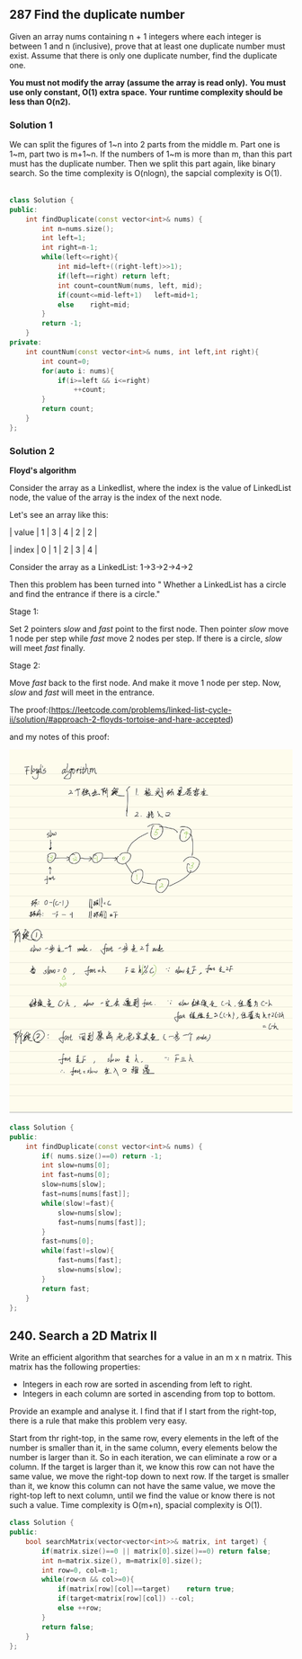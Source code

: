 ## 287 Find the duplicate number

Given an array nums containing n + 1 integers where each integer is between 1 and n (inclusive), prove that at least one duplicate number must exist. Assume that there is only one duplicate number, find the duplicate one.

**You must not modify the array (assume the array is read only).**
**You must use only constant, O(1) extra space.**
**Your runtime complexity should be less than O(n2).**

### Solution 1

We can split the figures of 1\~n into 2 parts from the middle m. Part one is 1\~m, part two is m+1\~n. If the numbers of 1\~m is more than m, than this part must has the duplicate number. Then we split this part again, like binary search. So the time complexity is O(nlogn), the sapcial complexity is O(1).

```cpp

class Solution {
public:
	int findDuplicate(const vector<int>& nums) {
		int n=nums.size();
		int left=1;
		int right=n-1;
		while(left<=right){
			int mid=left+((right-left)>>1);
			if(left==right) return left;
			int count=countNum(nums, left, mid);
			if(count<=mid-left+1)   left=mid+1;
			else    right=mid;  
		}
		return -1;
	}
private:
	int countNum(const vector<int>& nums, int left,int right){
		int count=0;
		for(auto i: nums){
			if(i>=left && i<=right)
				++count;
		}
		return count;
	}
};
```
### Solution 2

**Floyd's algorithm**

Consider the array as a Linkedlist, where the index is the value of LinkedList node, the value of the array is the index of the next node.

Let's see an array like this:

| value | 1 | 3 | 4 | 2 | 2 |

| index | 0 | 1 | 2 | 3 | 4 |

Consider the array as a LinkedList: 1->3->2->4->2

Then this problem has been turned into " Whether a LinkedList has a circle and find the entrance if there is a circle." 

Stage 1:

Set 2 pointers *slow* and *fast* point to the first node. Then pointer *slow* move 1 node per step while *fast* move 2 nodes per step. If there is a circle, *slow* will meet *fast* finally.

Stage 2:

Move *fast* back to the first node. And make it move 1 node per step. Now, *slow* and *fast* will meet in the entrance.

The proof:(https://leetcode.com/problems/linked-list-cycle-ii/solution/#approach-2-floyds-tortoise-and-hare-accepted)

and my notes of this proof:

![](IMG_6892FF5D41DA-1.jpeg)

```cpp
class Solution {
public:
    int findDuplicate(const vector<int>& nums) {
        if( nums.size()==0) return -1;
        int slow=nums[0];
        int fast=nums[0];
        slow=nums[slow];
        fast=nums[nums[fast]];
        while(slow!=fast){
            slow=nums[slow];
            fast=nums[nums[fast]];
        }
        fast=nums[0];
        while(fast!=slow){
            fast=nums[fast];
            slow=nums[slow];
        }
        return fast;
    }
};
```

## 240. Search a 2D Matrix II

Write an efficient algorithm that searches for a value in an m x n matrix. This matrix has the following properties:

- Integers in each row are sorted in ascending from left to right.
- Integers in each column are sorted in ascending from top to bottom.

Provide an example and analyse it. I find that if I start from the right-top, there is a rule that make this problem very easy.

Start from thr right-top, in the same row, every elements in the left of the number is smaller than it, in the same column, every elements below the number is larger than it. So in each iteration, we can eliminate a row or a column. If the target is larger than it, we know this row can not have the same value, we move the right-top down to next row. If the target is smaller than it, we know this column can not have the same value, we move the right-top left to next column, until we find the value or know there is not such a value. Time complexity is O(m+n), spacial complexity is O(1).

```cpp
class Solution {
public:
    bool searchMatrix(vector<vector<int>>& matrix, int target) {
        if(matrix.size()==0 || matrix[0].size()==0) return false;
        int n=matrix.size(), m=matrix[0].size();
        int row=0, col=m-1;
        while(row<n && col>=0){
            if(matrix[row][col]==target)    return true;
            if(target<matrix[row][col]) --col;
            else ++row;
        }
        return false;
    }
};
```